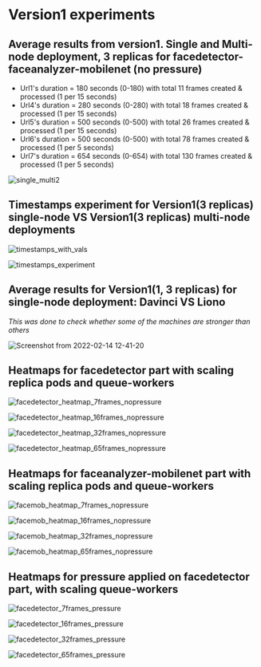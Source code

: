 # Version1 experiments

## Average results from version1. Single and Multi-node deployment, 3 replicas for facedetector-faceanalyzer-mobilenet (no pressure)

* Url1's duration = 180 seconds (0-180) with total 11  frames created & processed (1 per 15 seconds)
* Url4's duration = 280 seconds (0-280) with total 18  frames created & processed (1 per 15 seconds)
* Url5's duration = 500 seconds (0-500) with total 26  frames created & processed (1 per 15 seconds)
* Url6's duration = 500 seconds (0-500) with total 78  frames created & processed (1 per 5 seconds)
* Url7's duration = 654 seconds (0-654) with total 130 frames created & processed (1 per 5 seconds)

![single_multi2](https://user-images.githubusercontent.com/57920951/152982651-d522ac39-8d8e-4c61-9a32-cc74b095681b.png)

## Timestamps experiment for Version1(3 replicas) single-node VS Version1(3 replicas) multi-node deployments

![timestamps_with_vals](https://user-images.githubusercontent.com/57920951/154118396-c824ea70-510a-480f-9fe1-18d325f87b14.png)


![timestamps_experiment](https://user-images.githubusercontent.com/57920951/153643250-ea74508f-3049-48b1-a51d-addd0be4791f.png)

## Average results for Version1(1, 3 replicas) for single-node deployment: Davinci VS Liono
*This was done to check whether some of the machines are stronger than others*

![Screenshot from 2022-02-14 12-41-20](https://user-images.githubusercontent.com/57920951/153849266-85194275-68a4-4ccd-bfb9-923df6a0fb2b.png)

## Heatmaps for facedetector part with scaling replica pods and queue-workers

![facedetector_heatmap_7frames_nopressure](https://user-images.githubusercontent.com/57920951/156896587-c3f38b0a-b0c8-4958-a488-267233651aad.png)

![facedetector_heatmap_16frames_nopressure](https://user-images.githubusercontent.com/57920951/156896591-e422d996-cf31-4239-b24f-44df23764bea.png)

![facedetector_heatmap_32frames_nopressure](https://user-images.githubusercontent.com/57920951/156896598-4689bd5c-9070-4f35-b6bf-7cdf1fbc97c5.png)

![facedetector_heatmap_65frames_nopressure](https://user-images.githubusercontent.com/57920951/156896600-33b4b389-a112-4bbc-a0e2-2cd54279559e.png)

## Heatmaps for faceanalyzer-mobilenet part with scaling replica pods and queue-workers

![facemob_heatmap_7frames_nopressure](https://user-images.githubusercontent.com/57920951/156896635-a529c789-633a-4639-a32f-f2cf4bc42406.png)

![facemob_heatmap_16frames_nopressure](https://user-images.githubusercontent.com/57920951/156896640-9d9b3e54-add0-4c59-a82c-15368bb6e123.png)

![facemob_heatmap_32frames_nopressure](https://user-images.githubusercontent.com/57920951/156896644-27725733-674e-484d-b8ae-12229291d5bc.png)

![facemob_heatmap_65frames_nopressure](https://user-images.githubusercontent.com/57920951/156896646-bf420f94-1e01-43a7-b02c-d97abf7e5500.png)

## Heatmaps for pressure applied on facedetector part, with scaling queue-workers

![facedetector_7frames_pressure](https://user-images.githubusercontent.com/57920951/156930870-7673cedf-4951-4fbd-a75d-a000c6c5ec40.png)

![facedetector_16frames_pressure](https://user-images.githubusercontent.com/57920951/156930875-3b4681e0-9154-4c47-ba9d-006562d4482e.png)

![facedetector_32frames_pressure](https://user-images.githubusercontent.com/57920951/156930881-7589b5f5-b10e-4c6c-962c-f75a78a5e88d.png)

![facedetector_65frames_pressure](https://user-images.githubusercontent.com/57920951/156930882-c1c2476e-2600-4e4a-8fc8-716c782ee4c0.png)



